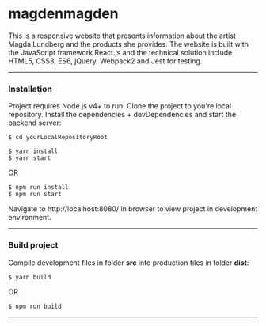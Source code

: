 # magdenmagden
This is a responsive website that presents information about the artist Magda Lundberg and the products she provides. The website is built with the JavaScript framework React.js and the technical solution include HTML5, CSS3, ES6, jQuery, Webpack2 and Jest for testing.

---

### Installation
Project requires Node.js v4+ to run. Clone the project to you're local repository. Install the dependencies + devDependencies and start the backend server:
```
$ cd yourLocalRepositoryRoot
```
```
$ yarn install
$ yarn start
```
OR
```
$ npm run install
$ npm run start
```

Navigate to http://localhost:8080/ in browser to view project in development environment.

---

### Build project
Compile development files in folder **src** into production files in folder **dist**:
```
$ yarn build
```
OR
```
$ npm run build
```

---
